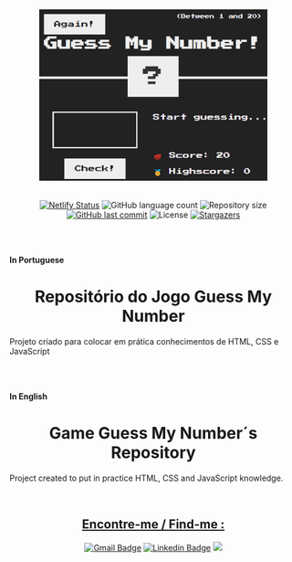
<div align="center">
<img src="./img/face.jpg" width="400px" alt="image preview" />

<br>
<br>
 
[![Netlify Status](https://api.netlify.com/api/v1/badges/c16b493b-baf7-44ec-9d69-46f1c9ab0560/deploy-status)](https://guess-number-patdev53.netlify.app/)
<img alt="GitHub language count" src="https://img.shields.io/github/languages/count/patriciauemura/guess-my-number?color=00995d">
  <img alt="Repository size" src="https://img.shields.io/github/repo-size/patriciauemura/guess-my-number?color=b9d156">	
  <a href="https://github.com/patriciauemura/guess-my-number/commits/main">
    <img alt="GitHub last commit" src="https://img.shields.io/github/last-commit/patriciauemura/guess-my-number?color=b9d156"></a>
  <img alt="License" src="https://img.shields.io/badge/license-MIT-00995d">
   <a href="https://github.com/patriciauemura/guess-my-number/stargazers">
    <img alt="Stargazers" src="https://img.shields.io/github/stars/patriciauemura/guess-my-number?style=social">
  </a>
</div>

<br>
<br>

**In Portuguese**

<h1 align="center">Repositório do Jogo Guess My Number</h1>

Projeto criado para colocar em prática conhecimentos de HTML, CSS e JavaScript

<br>
<br>

**In English**

<h1 align="center">Game Guess My Number´s Repository</h1>

Project created to put in practice HTML, CSS and JavaScript knowledge.

<br>

<div align="center">
<h2><u>Encontre-me / Find-me :</u></h2>  

  [![Gmail Badge](https://img.shields.io/badge/-patriciadev53@gmail.com-c14438?style=flat-square&logo=Gmail&logoColor=white&link=mailto:patriciadev53@gmail.com)](mailto:patriciadev53@gmail.com) 
  [![Linkedin Badge](https://img.shields.io/badge/-Patricia-blue?style=flat-square&logo=Linkedin&logoColor=white&link=https://www.linkedin.com/in/patriciauemura53/)](https://www.linkedin.com/in/patriciauemura53/) 
  <a href="https://web.dio.me/users/patriciadev53?tab=achievements" target="_blank"><img src="https://hermes.digitalinnovation.one/assets/diome/logo.svg" target="_blank" width="50px"></a>  
</div>
